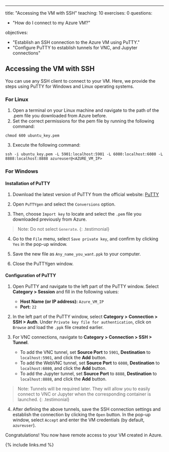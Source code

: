 ---
title: "Accessing the VM with SSH"
teaching: 10
exercises: 0
questions:
- "How do I connect to my Azure VM?"

objectives:
- "Establish an SSH connection to the Azure VM using PuTTY."
- "Configure PuTTY to establish tunnels for VNC, and Jupyter connections"


## Accessing the VM with SSH

You can use any SSH client to connect to your VM. Here, we provide the steps using PuTTY for Windows and Linux operating systems.

### For Linux
1. Open a terminal on your Linux machine and navigate to the path of the .pem file you downloaded from Azure before.
2. Set the correct permissions for the pem file by running the following command:

```
chmod 600 ubuntu_key.pem
````

3. Execute the following command:

```
ssh -i ubuntu_key.pem -L 5901:localhost:5901 -L 6080:localhost:6080 -L 8888:localhost:8888 azureuser@<AZURE_VM_IP>
```

### For Windows

#### Installation of PuTTY

1. Download the latest version of PuTTY from the official website: [PuTTY](https://www.putty.org/)

2. Open `PuTTYgen` and select the `Conversions` option. 
3. Then, choose `Import key` to locate and select the `.pem` file you downloaded previously from Azure. 

> Note: Do not select `Generate`.
{: .testimonial}

4. Go to the `File` menu, select `Save private key`, and confirm by clicking `Yes` in the pop-up window.

5. Save the new file as `Any_name_you_want.ppk` to your computer.

6. Close the PuTTYgen window.

#### Configuration of PuTTY

1. Open PuTTY and navigate to the left part of the PuTTY window. Select **Category > Session** and fill in the following values:

    - **Host Name (or IP address):** `Azure_VM_IP`
    - **Port:** `22`

2. In the left part of the PuTTY window, select **Category > Connection > SSH > Auth**. Under `Private key file for authentication`, click on `Browse` and load the `.ppk` file created earlier.

3. For VNC connections, navigate to **Category > Connection > SSH > Tunnel**.

    - To add the VNC tunnel, set **Source Port** to `5901`, **Destination** to `localhost:5901`, and click the **Add** button.
    - To add the WebVNC tunnel, set **Source Port** to `6080`, **Destination** to `localhost:6080`, and click the **Add** button.
    - To add the Jupyter tunnel, set **Source Port** to `8888`, **Destination** to `localhost:8888`, and click the **Add** button.


> Note: Tunnels will be required later. They will allow you to easily connect to VNC or Jupyter when the corresponding container is launched.
{: .testimonial}

4. After defining the above tunnels, save the SSH connection settings and establish the connection by clicking the `Open` button. In the pop-up window, select `Accept` and enter the VM credentials (by default, `azureuser`).

Congratulations! You now have remote access to your VM created in Azure.

{% include links.md %}
